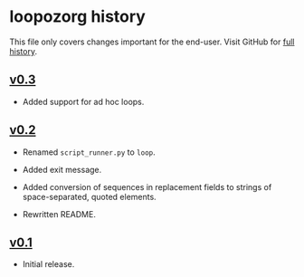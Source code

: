 loopozorg history
=================

This file only covers changes important for the end-user.  Visit GitHub
for [full history][].

  [full history]: http://github.com/narfdotpl/loopozorg/commits/master


[v0.3][]
--------

  - Added support for ad hoc loops.


[v0.2][]
--------

  - Renamed `script_runner.py` to `loop`.

  - Added exit message.

  - Added conversion of sequences in replacement fields to strings of
    space-separated, quoted elements.

  - Rewritten README.


[v0.1][]
--------

  - Initial release.


  [v0.3]: http://github.com/narfdotpl/loopozorg/compare/v0.2.0...v0.3.0
  [v0.2]: http://github.com/narfdotpl/loopozorg/compare/v0.1.0...v0.2.0
  [v0.1]: http://github.com/narfdotpl/loopozorg/compare/2cd8e13...v0.1.0
